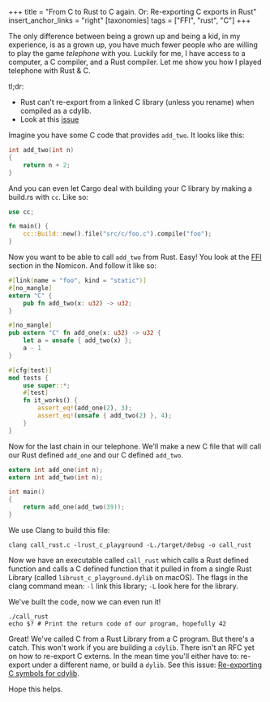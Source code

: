 +++
title = "From C to Rust to C again. Or: Re-exporting C exports in Rust"
insert_anchor_links = "right"
[taxonomies]
tags = ["FFI", "rust", "C"]
+++

The only difference between being a grown up and being a kid, in my experience, is as a grown up, you have much fewer people who are willing to play the game _telephone_ with you. Luckily for me, I have access to a computer, a C compiler, and a Rust compiler. Let me show you how I played telephone with Rust & C.

tl;dr:
* Rust can't re-export from a linked C library (unless you rename) when compiled as a cdylib.
* Look at this [issue][gh-issue]

Imagine you have some C code that provides `add_two`. It looks like this:
```c
int add_two(int n)
{
    return n + 2;
}
```
And you can even let Cargo deal with building your C library by making a build.rs with `cc`. Like so:
```rust
use cc;

fn main() {
    cc::Build::new().file("src/c/foo.c").compile("foo");
}
```



Now you want to be able to call `add_two` from Rust. Easy! You look at the [FFI](https://doc.rust-lang.org/nomicon/ffi.html) section in the Nomicon. And follow it like so:

```rust
#[link(name = "foo", kind = "static")]
#[no_mangle]
extern "C" {
    pub fn add_two(x: u32) -> u32;
}

#[no_mangle]
pub extern "C" fn add_one(x: u32) -> u32 {
    let a = unsafe { add_two(x) };
    a - 1
}

#[cfg(test)]
mod tests {
    use super::*;
    #[test]
    fn it_works() {
        assert_eq!(add_one(2), 3);
        assert_eq!(unsafe { add_two(2) }, 4);
    }
}
```

Now for the last chain in our telephone. We'll make a new C file that will call our Rust defined `add_one` and our C defined `add_two`.

```c
extern int add_one(int n);
extern int add_two(int n);

int main()
{
    return add_one(add_two(39));
}
```

We use Clang to build this file:
```
clang call_rust.c -lrust_c_playground -L./target/debug -o call_rust
```

Now we have an executable called `call_rust` which calls a Rust defined function and calls a C defined function that it pulled in from a single Rust Library (called `librust_c_playground.dylib` on macOS). The flags in the clang command mean: `-l` link this library; `-L` look here for the library.

We've built the code, now we can even run it!
```
./call_rust
echo $? # Print the return code of our program, hopefully 42
```

Great! We've called C from a Rust Library from a C program. But there's a catch. This won't work if you are building a `cdylib`. There isn't an RFC yet on how to re-export C externs. In the mean time you'll either have to: re-export under a different name, or build a `dylib`. See this issue: [Re-exporting C symbols for cdylib][gh-issue].

Hope this helps.


[gh-issue]: https://github.com/rust-lang/rfcs/issues/2771